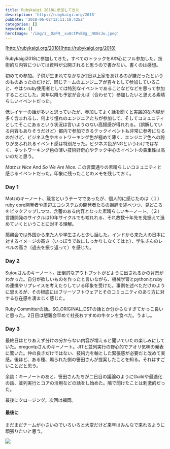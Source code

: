 ```yaml
---
title: Rubykaigi 2018に参加してきた
description: 'http://rubykaigi.org/2018'
pubDate: '2018-06-02T12:11:18.425Z'
categories: []
keywords: []
heroImage: '/img/1__DxFN__xu8ctPvB8g__NK8sJw.jpeg'
---
```


[http://rubykaigi.org/2018](http://rubykaigi.org/2018)

Rubykaigi2018に参加してきた。すべてのトラックをA中心にフル参加した。技術的な内容については資料が公開されると思うので書かない。書くのは感想。

初めての参加。子供が生まれてなかなか2日以上家をあけるのが嫌だったというのものあったのだけど、同じチームのエンジニアが喜々として参加していること、やはりruby使用者としては特別なイベントであることなどなどを思って参加することにした。来年以降も予定が合えば（合わせて）参加したいと思える素晴らしいイベントだった。

低レイヤーの話が多いと思っていたが、参加してよく話を聞くと実践的な内容が多く含まれるし、何より憧れのエンジニアたちが参加して、そしてコミュニティとしてそこにあるという状況は言いようのない高揚感が得れれる。（誤解している内容もありそうだけど）都内で参加できるテックイベントも非常に参考になるのだけど、ビジネス色やネットワーキング色が極めて薄く、エンジニア色への誇りがあふれれるイベント感は特別だった。ビジネス色がNGというわけではなく、ネットワーキング色の薄い技術好奇心やテック中心のイベントの貴重性は高いのだと思う。

_Matz is Nice_ And _So We Are Nice._ この言葉通りの素晴らしいコミュニティと感じるイベントだった。印象に残ったことのメモを残しておく。

### **Day 1**

Matzのキーノート、箴言というテーマであったが、個人的に感じたのは（１）ruby core開発者や周辺エコシステムの開発者たちの謝辞を述べつつ、見どころをピックアップしつつ、含蓄のある内容となった素晴らしいキーノート。（２）言語開発のサイクルは10年サイクルでも考れれる、それ故数十年先を見据えて進めていくということに対する理解。

懇親会では外国から来た人や学生さんと少し話した。インドから来た人の日本に対するイメージの高さ（いっぽうで故にしっかりしなくてはと）、学生さんのレベルの高さ（過去を振り返って）を感じた。

### Day 2

Sutouさんのキーノート。圧倒的なアウトプットがどように出されるかの背景がわかった。自分が欲しいものを作ったと言いながら、機械学習とpythonとrubyの連携やリプレイスを考えたりしている印象を受けた。事例を述べただけのように思えるが、その根底にはフリーソフトウェアとそのコミュニティのあり方に対する存在感を凄まじく感じた。

Ruby Committerの話。SO\_ORIGINAL\_DSTの話とか分からなすぎてかっこ良いと思った。2日目は懇親会早めて社長おすすめの牛タンを食べた。うまし。

### Day 3

最終日はとりあえず分けの分からない内容が増えると聞いていたの楽しみにしていた。eregontpさんのキーノート。JITと並列実行の野心的でアオリ気味の発表に驚いた。仲の良さだけではない、技術力を軸とした緊張感が必要だと改めて実感。後ほど、ある種、煽られた側の笹田さんが提案したことを知る。それはすごいことだと思う。

余談：キーノートのあと、笹田さんたちが二日目の議論のようにGuildや最適化の話、並列実行とコアの活用などの話をし始めた。隣で聞けたことは刺激的だった。

最後にクロージング。次回は福岡。

#### 最後に

まだまだチームが小さいのでいろいろと大変だけど来年はみんなで来れるように頑張りたいと思う。

![](/img/1__DxFN__xu8ctPvB8g__NK8sJw.jpeg)